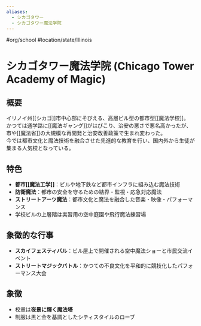 ```yaml
---
aliases:
  - シカゴタワー
  - シカゴタワー魔法学院
---
```


#org/school #location/state/Illinois 
# シカゴタワー魔法学院 (Chicago Tower Academy of Magic)

## 概要
イリノイ州[[シカゴ]]市中心部にそびえる、高層ビル型の都市型[[魔法学校]]。  
かつては通学路に[[魔法ギャング]]がはびこり、治安の悪さで悪名高かったが、市や[[魔法省]]の大規模な再開発と治安改善政策で生まれ変わった。  
今では都市文化と魔法技術を融合させた先進的な教育を行い、国内外から生徒が集まる人気校となっている。

## 特色
- **都市[[魔法工学]]**：ビルや地下鉄など都市インフラに組み込む魔法技術  
- **防衛魔法**：都市の安全を守るための結界・監視・応急対応魔法  
- **ストリートアーツ魔法**：都市文化と魔法を融合した音楽・映像・パフォーマンス  
- 学校ビルの上層階は実習用の空中庭園や飛行魔法練習場

## 象徴的な行事
- **スカイフェスティバル**：ビル屋上で開催される空中魔法ショーと市民交流イベント  
- **ストリートマジックバトル**：かつての不良文化を平和的に競技化したパフォーマンス大会

## 象徴
- 校章は**夜景に輝く魔法塔**
- 制服は黒と金を基調としたシティスタイルのローブ